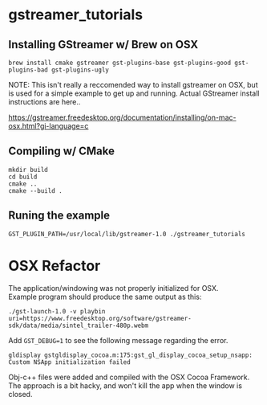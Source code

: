 # gstreamer_tutorials

## Installing GStreamer w/ Brew on OSX
```
brew install cmake gstreamer gst-plugins-base gst-plugins-good gst-plugins-bad gst-plugins-ugly
```

NOTE: This isn't really a reccomended way to install gstreamer on OSX, but is used for a simple example to get up and running.
Actual GStreamer install instructions are here..

https://gstreamer.freedesktop.org/documentation/installing/on-mac-osx.html?gi-language=c

## Compiling w/ CMake
```
mkdir build
cd build
cmake ..
cmake --build .
```

## Runing the example
```
GST_PLUGIN_PATH=/usr/local/lib/gstreamer-1.0 ./gstreamer_tutorials
```

# OSX Refactor
The application/windowing was not properly initialized for OSX.  
Example program should produce the same output as this:
```
./gst-launch-1.0 -v playbin uri=https://www.freedesktop.org/software/gstreamer-sdk/data/media/sintel_trailer-480p.webm
```

Add `GST_DEBUG=1` to see the following message regarding the error.
```
gldisplay gstgldisplay_cocoa.m:175:gst_gl_display_cocoa_setup_nsapp: Custom NSApp initialization failed
```

Obj-c++ files were added and compiled with the OSX Cocoa Framework.
The approach is a bit hacky, and won't kill the app when the window is closed.
